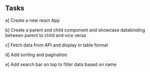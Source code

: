 
## Tasks

a] Create a new react App

b] Create a parent and child component and showcase databinding between parent to child and vice versa

c] Fetch data from API and display in table format

d] Add sorting and pagination

e] Add search bar on top to filter data based on name
